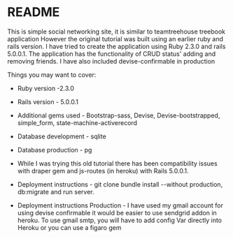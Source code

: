 # README

This is simple social networking site, it is similar to teamtreehouse treebook application
However the original tutorial was built using an earlier ruby and rails version. I have tried to create the application using Ruby 2.3.0 and rails 5.0.0.1.
The application has the functionality of CRUD status' adding and removing friends. I have also included devise-confirmable in production

Things you may want to cover:

* Ruby version -2.3.0

* Rails version - 5.0.0.1

* Additional gems used - Bootstrap-sass, Devise, Devise-bootstrapped, simple_form, state-machine-activerecord

* Database development - sqlite

* Database production - pg

* While I was trying this old tutorial there has been compatibility issues with draper gem and js-routes (in heroku) with Rails 5.0.0.1. 

* Deployment instructions - git clone bundle install --without production, db:migrate and run server.

* Deployment instructions Production - I have used my gmail account for using devise confirmable it would be easier to use sendgrid addon in heroku. To use gmail smtp, you will have to add config Var directly into Heroku or you can use a figaro gem
